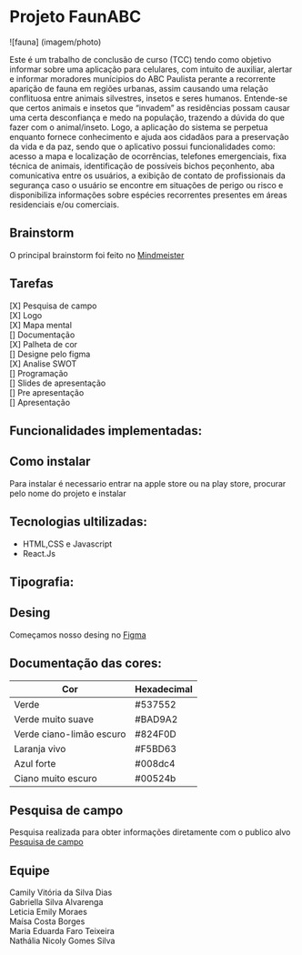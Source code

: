 # Projeto FaunABC
![fauna] (imagem/photo)


Este é um trabalho de conclusão de curso (TCC) tendo como objetivo informar sobre uma aplicação para celulares, com intuito de auxiliar, alertar e informar moradores munícipios do ABC Paulista perante a recorrente aparição de fauna em regiões urbanas, assim causando uma relação conflituosa entre animais silvestres, insetos e seres humanos. Entende-se que certos animais e insetos que “invadem” as residências possam causar uma certa desconfiança e medo na população, trazendo a dúvida do que fazer com o animal/inseto. Logo, a aplicação do sistema se perpetua enquanto fornece conhecimento e ajuda aos cidadãos para a preservação da vida e da paz, sendo que o aplicativo possui funcionalidades como: acesso a mapa e localização de ocorrências, telefones emergenciais, fixa técnica de animais, identificação de possíveis bichos peçonhento, aba comunicativa entre os usuários, a exibição de contato de profissionais da segurança caso o usuário se encontre em situações de perigo ou risco e disponibiliza informações sobre espécies recorrentes presentes em áreas residenciais e/ou comerciais.
## Brainstorm

O principal brainstorm foi feito no [Mindmeister](https://mm.tt/app/map/3188609132?t=VaXBs9vqj6)

## Tarefas

[X] Pesquisa de campo  
[X] Logo   
[X] Mapa mental  
[] Documentação   
[X] Palheta de cor  
[] Designe pelo figma  
[X] Analise SWOT  
[] Programação   
[] Slides de apresentação  
[] Pre apresentação  
[] Apresentação    

## Funcionalidades implementadas: 


## Como instalar 
Para instalar é necessario entrar na apple store ou na play store, procurar pelo nome do projeto e instalar

## Tecnologias ultilizadas:
* HTML,CSS e Javascript  
* React.Js  

## Tipografia:

## Desing
Começamos nosso desing no [Figma](https://www.figma.com/filFe/l4GnwwPOZPRQvypkhLWgmv/Projeto-Fauna?type=design&node-id=2%3A22&mode=design&t=pJMiV6LDq6iapMza-1)  

## Documentação das cores:  
|Cor    | Hexadecimal
------  | ----------
|Verde |#537552 
|Verde muito suave | #BAD9A2
|Verde ciano-limão escuro |#824F0D 
|Laranja vivo |#F5BD63 
|Azul forte | #008dc4 
|Ciano muito escuro |#00524b
 
   
 

## Pesquisa de campo 
Pesquisa realizada para obter informações diretamente com o publico alvo  [Pesquisa de campo](https://forms.office.com/r/3vrENfZByp)

## Equipe
Camily Vitória da Silva Dias   
Gabriella Silva Alvarenga  
Leticia Emily Moraes  
Maísa Costa Borges  
Maria Eduarda Faro Teixeira  
Nathália Nicoly Gomes Silva  



